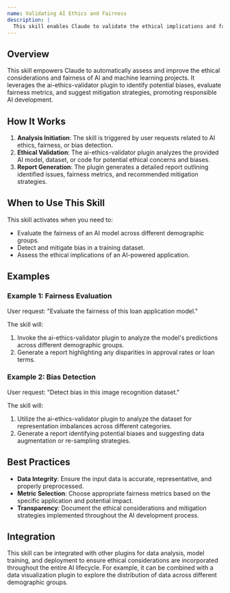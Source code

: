 ```yaml
---
name: Validating AI Ethics and Fairness
description: |
  This skill enables Claude to validate the ethical implications and fairness of AI/ML models and datasets. It is triggered when the user requests an ethics review, fairness assessment, or bias detection for an AI system. The skill uses the ai-ethics-validator plugin to analyze models, datasets, and code for potential biases and ethical concerns. It provides reports and recommendations for mitigating identified issues, ensuring responsible AI development and deployment. Use this skill when the user mentions "ethics validation", "fairness assessment", "bias detection", "responsible AI", or related terms in the context of AI/ML.
---
```


## Overview

This skill empowers Claude to automatically assess and improve the ethical considerations and fairness of AI and machine learning projects. It leverages the ai-ethics-validator plugin to identify potential biases, evaluate fairness metrics, and suggest mitigation strategies, promoting responsible AI development.

## How It Works

1. **Analysis Initiation**: The skill is triggered by user requests related to AI ethics, fairness, or bias detection.
2. **Ethical Validation**: The ai-ethics-validator plugin analyzes the provided AI model, dataset, or code for potential ethical concerns and biases.
3. **Report Generation**: The plugin generates a detailed report outlining identified issues, fairness metrics, and recommended mitigation strategies.

## When to Use This Skill

This skill activates when you need to:
- Evaluate the fairness of an AI model across different demographic groups.
- Detect and mitigate bias in a training dataset.
- Assess the ethical implications of an AI-powered application.

## Examples

### Example 1: Fairness Evaluation

User request: "Evaluate the fairness of this loan application model."

The skill will:
1. Invoke the ai-ethics-validator plugin to analyze the model's predictions across different demographic groups.
2. Generate a report highlighting any disparities in approval rates or loan terms.

### Example 2: Bias Detection

User request: "Detect bias in this image recognition dataset."

The skill will:
1. Utilize the ai-ethics-validator plugin to analyze the dataset for representation imbalances across different categories.
2. Generate a report identifying potential biases and suggesting data augmentation or re-sampling strategies.

## Best Practices

- **Data Integrity**: Ensure the input data is accurate, representative, and properly preprocessed.
- **Metric Selection**: Choose appropriate fairness metrics based on the specific application and potential impact.
- **Transparency**: Document the ethical considerations and mitigation strategies implemented throughout the AI development process.

## Integration

This skill can be integrated with other plugins for data analysis, model training, and deployment to ensure ethical considerations are incorporated throughout the entire AI lifecycle. For example, it can be combined with a data visualization plugin to explore the distribution of data across different demographic groups.